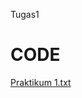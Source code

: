 Tugas1
# **CODE**
[Praktikum 1.txt](https://github.com/ImamSR/Praktikum-1/files/8802028/Praktikum.1.txt)
